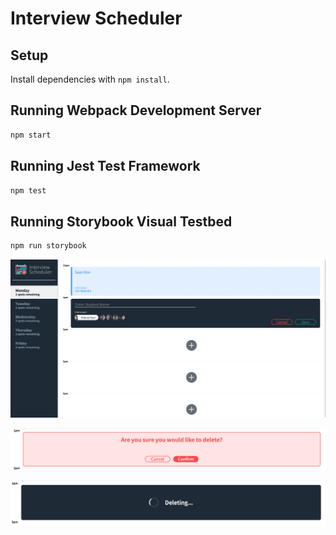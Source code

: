 # Interview Scheduler

## Setup

Install dependencies with `npm install`.

## Running Webpack Development Server

```sh
npm start
```

## Running Jest Test Framework

```sh
npm test
```

## Running Storybook Visual Testbed

```sh
npm run storybook
```

!["Screenshot of the landing page of Scheduler"](https://github.com/skimmilk1172/scheduler/blob/master/docs/home.png?raw=true)

!["Screenshot of Delete button"](https://github.com/skimmilk1172/scheduler/blob/master/docs/delete.png?raw=true)

!["Screenshot of loading logo while deleting"](https://github.com/skimmilk1172/scheduler/blob/master/docs/load.png?raw=true)